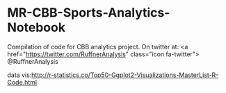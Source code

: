 # MR-CBB-Sports-Analytics-Notebook
Compilation of code for CBB analytics project. 
On twitter at: <a href="https://twitter.com/RuffnerAnalysis" class="icon fa-twitter"\>
    										<span class="label">@RuffnerAnalysis</span>

data vis:http://r-statistics.co/Top50-Ggplot2-Visualizations-MasterList-R-Code.html
